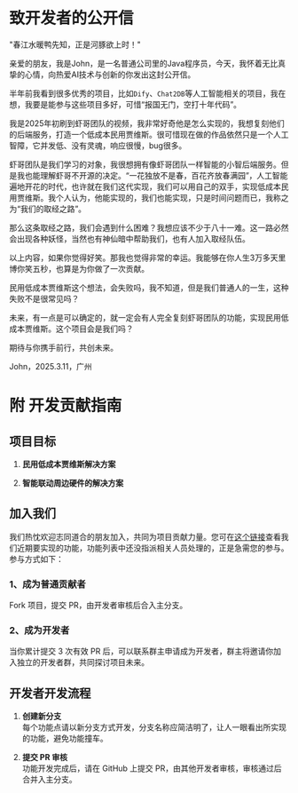 # 致开发者的公开信

"春江水暖鸭先知，正是河豚欲上时！"

亲爱的朋友，我是John，是一名普通公司里的Java程序员，今天，我怀着无比真挚的心情，向热爱AI技术与创新的你发出这封公开信。

半年前我看到很多优秀的项目，比如`Dify`、`Chat2DB`等人工智能相关的项目，我在想，我要是能参与这些项目多好，可惜“报国无门，空打十年代码”。

我是2025年初刷到虾哥团队的视频，我非常好奇他是怎么实现的，我想复刻他们的后端服务，打造一个低成本民用贾维斯。很可惜现在做的作品依然只是一个人工智障，它并发低、没有灵魂，响应很慢，bug很多。

虾哥团队是我们学习的对象，我很想拥有像虾哥团队一样智能的小智后端服务。但是我也能理解虾哥不开源的决定。“一花独放不是春，百花齐放春满园”，人工智能遍地开花的时代，也许就在我们这代实现，我们可以用自己的双手，实现低成本民用贾维斯。我个人认为，他能实现的，我们也能实现，只是时间问题而已，我称之为“我们的取经之路”。

那么这条取经之路，我们会遇到什么困难？我想应该不少于八十一难。这一路必然会出现各种妖怪，当然也有神仙暗中帮助我们，也有人加入取经队伍。

以上内容，如果你觉得好笑。那我也觉得非常的幸运。我能够在你人生3万多天里博你笑五秒，也算是为你做了一次贡献。

民用低成本贾维斯这个想法，会失败吗，我不知道，但是我们普通人的一生，这种失败不是很常见吗？

未来，有一点是可以确定的，就一定会有人完全复刻虾哥团队的功能，实现民用低成本贾维斯。这个项目会是我们吗？

期待与你携手前行，共创未来。

John，2025.3.11，广州

# 附 开发贡献指南
## 项目目标

1. **民用低成本贾维斯解决方案**  

2. **智能联动周边硬件的解决方案**  

## 加入我们

我们热忱欢迎志同道合的朋友加入，共同为项目贡献力量。您可在[这个链接](https://github.com/users/xinnan-tech/projects/3)查看我们近期要实现的功能，功能列表中还没指派相关人员处理的，正是急需您的参与。参与方式如下：

### 1、成为普通贡献者

Fork 项目，提交 PR，由开发者审核后合入主分支。

### 2、成为开发者

当你累计提交 3 次有效 PR 后，可以联系群主申请成为开发者，群主将邀请你加入独立的开发者群，共同探讨项目未来。

## 开发者开发流程

1. **创建新分支**  
   每个功能点请以新分支方式开发，分支名称应简洁明了，让人一眼看出所实现的功能，避免功能撞车。

2. **提交 PR 审核**  
   功能开发完成后，请在 GitHub 上提交 PR，由其他开发者审核，审核通过后合并入主分支。
